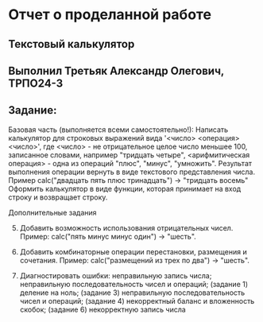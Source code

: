 # Отчет о проделанной работе
## Текстовый калькулятор
## Выполнил Третьяк Александр Олегович, ТРПО24-3
## Задание:
Базовая часть (выполняется всеми самостоятельно!):
Написать калькулятор для строковых выражений вида '<число> <операция> <число>', где <число> - не отрицательное целое число меньшее 100, записанное словами, например "тридцать четыре", <арифмитическая операция> - одна из операций "плюс", "минус", "умножить". Результат выполнения операции вернуть в виде текстового представления числа. Пример calc("двадцать пять плюс тринадцать") -> "тридцать восемь"
Оформить калькулятор в виде функции, которая принимает на вход строку и возвращает строку.

Дополнительные задания

5)	Добавить возможность использования отрицательных чисел. Пример: calc("пять минус минус один") -> "шесть".

9)	Добавить комбинаторные операции перестановки, размещения и сочетания. Пример: calc("размещений из трех по два") -> "шесть".

10)	Диагностировать ошибки: неправильную запись числа; неправильную последовательность чисел и операций; (задание 1) деление на ноль; (задание 3) неправильную последовательность чисел и операций; (задание 4) некорректный баланс и вложенность скобок; (задание 6) некорректную запись числа 
